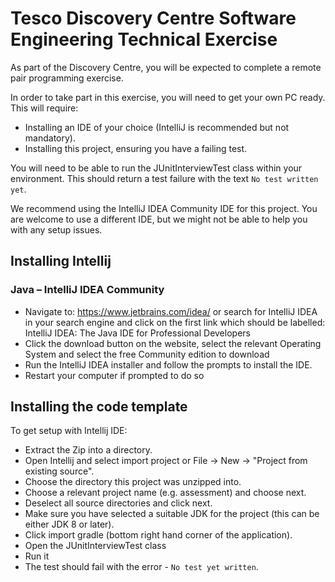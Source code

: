# Tesco Discovery Centre Software Engineering Technical Exercise

As part of the Discovery Centre, you will be expected to complete a remote pair programming exercise.

In order to take part in this exercise, you will need to get your own PC ready. This will require:
* Installing an IDE of your choice (IntelliJ is recommended but not mandatory).
* Installing this project, ensuring you have a failing test.

You will need to be able to run the JUnitInterviewTest class within your environment. This should return a test failure with the text `No test written yet`.

We recommend using the IntelliJ IDEA Community IDE for this project. You are welcome to use a different IDE, but we might not be able to help you with any setup issues.

## Installing Intellij

### Java – IntelliJ IDEA Community

* Navigate to: https://www.jetbrains.com/idea/ or search for IntelliJ IDEA in your search engine and click on the first link which should be labelled: IntelliJ IDEA: The Java IDE for Professional Developers
* Click the download button on the website, select the relevant Operating System and select the free Community edition to download
* Run the IntelliJ IDEA installer and follow the prompts to install the IDE.
* Restart your computer if prompted to do so

## Installing the code template

To get setup with Intellij IDE:
* Extract the Zip into a directory.
* Open Intellij and select import project or File -> New -> "Project from existing source".
* Choose the directory this project was unzipped into.
* Choose a relevant project name (e.g. assessment) and choose next.
* Deselect all source directories and click next.
* Make sure you have selected a suitable JDK for the project (this can be either JDK 8 or later).
* Click import gradle (bottom right hand corner of the application).
* Open the JUnitInterviewTest class
* Run it
* The test should fail with the error - `No test yet written`.